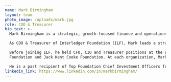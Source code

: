 ```yaml
---
name: Mark Birmingham
layout: team
photo_image: /uploads/mark.jpg
role: COO & Treasurer
bio_text: >-
  Mark Birmingham is a strategic, growth-focused finance and operations executive specializing in the financial, investment, accounting and operational management practices of nonprofits leveraging more than two decades of excellence in leadership positions for private foundations.<br /><br />

  As COO & Treasurer of Interledger Foundation (ILF), Mark leads a strategic and collaborative approach specializing in building and expanding nonprofit financial and investment infrastructure, business processes and systems that enable the organization to accelerate constructing global diversified investment portfolios and ensuring financial and operational best practices and driving growth.<br /><br />

  Before joining ILF, he held CFO, CIO and Treasurer positions at the Banium Family
  Foundation and Jack Kent Cooke Foundation. At each organization, Mark led a team in building and growing systems in strategic planning, oversees multimillion-dollar global diversified endowments, hiring and collaborating with Outside Chief Investment Officer (OCIO), financial and tax reporting, budgeting and forecasting, cash flow management, audit and risk management that significantly contributed towards the foundation’s efficiency and achieving their missions.<br /><br />

  He is a past recipient of Top Foundation Chief Investment Officers from Trusted Insight, a global institutional investors organization. Birmingham holds a MBA in Finance from the University of Rochester’s William E. Simon School of Management and a BA in Economics from Saint Lawrence University. In his free time, he enjoys travel and spending time with his family.
linkedin_link: https://www.linkedin.com/in/markbirmingham/
---
```

